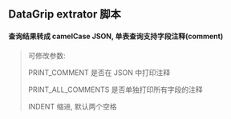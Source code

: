 ## DataGrip extrator 脚本

#### 查询结果转成 camelCase JSON, 单表查询支持字段注释(comment)

> 可修改参数:
>
> PRINT_COMMENT       是否在 JSON 中打印注释
>
> PRINT_ALL_COMMENTS  是否单独打印所有字段的注释
>
> INDENT              缩进, 默认两个空格
